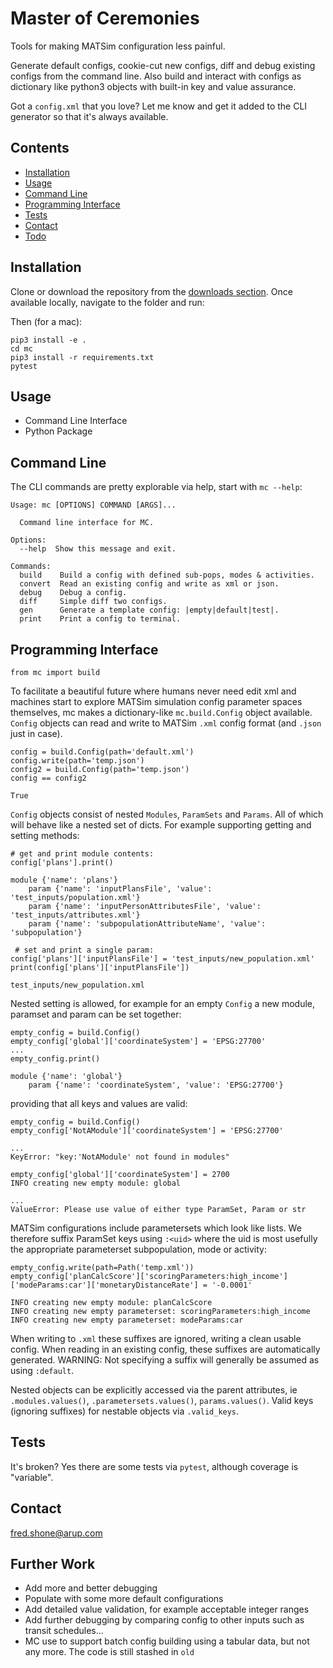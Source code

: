 # Master of Ceremonies

Tools for making MATSim configuration less painful.

Generate default configs, cookie-cut new configs, diff and debug existing configs from the 
command line. Also build and interact with configs as dictionary like python3 objects with built-in
key and value assurance.

Got a `config.xml` that you love? Let me know and get it added to the CLI generator so that it's always available.

## Contents
* [Installation](#markdown-header-installation)
* [Usage](#markdown-header-usage)
* [Command Line](#markdown-header-command-line)
* [Programming Interface](#markdown-header-programming-interface)
* [Tests](#markdown-header-tests)
* [Contact](#markdown-header-contacts)
* [Todo](#markdown-header-todo)

## Installation
Clone or download the repository from the [downloads section](https://bitbucket.org/arupdigital/MC/downloads/). Once available locally, navigate to the folder and run:


Then (for a mac):

```
pip3 install -e .
cd mc
pip3 install -r requirements.txt
pytest
```

## Usage
- Command Line Interface
- Python Package

## Command Line
The CLI commands are pretty explorable via help, start with `mc --help`:

```
Usage: mc [OPTIONS] COMMAND [ARGS]...

  Command line interface for MC.

Options:
  --help  Show this message and exit.

Commands:
  build    Build a config with defined sub-pops, modes & activities.
  convert  Read an existing config and write as xml or json.
  debug    Debug a config.
  diff     Simple diff two configs.
  gen      Generate a template config: |empty|default|test|.
  print    Print a config to terminal.
```

## Programming Interface
```
from mc import build
```

To facilitate a beautiful future where humans never need edit xml and machines start to explore MATSim simulation config parameter spaces themselves, mc makes a dictionary-like `mc.build.Config` object available. `Config` objects can read and write to MATSim `.xml` config format (and `.json` just in case).

```
config = build.Config(path='default.xml')
config.write(path='temp.json')
config2 = build.Config(path='temp.json')
config == config2
```
```
True
```

`Config` objects consist of nested `Modules`, `ParamSets` and `Params`. All of which will behave like a nested set of dicts. For example supporting getting and setting methods:

```
# get and print module contents:
config['plans'].print()
```
```
module {'name': 'plans'}
    param {'name': 'inputPlansFile', 'value': 'test_inputs/population.xml'}
    param {'name': 'inputPersonAttributesFile', 'value': 'test_inputs/attributes.xml'}
    param {'name': 'subpopulationAttributeName', 'value': 'subpopulation'}
```

```
 # set and print a single param:
config['plans']['inputPlansFile'] = 'test_inputs/new_population.xml'
print(config['plans']['inputPlansFile'])
```
```
test_inputs/new_population.xml
```

Nested setting is allowed, for example for an empty `Config` a new module, paramset and param
 can be set together:
 
```
empty_config = build.Config()
empty_config['global']['coordinateSystem'] = 'EPSG:27700'
...
empty_config.print()
```
```
module {'name': 'global'}
    param {'name': 'coordinateSystem', 'value': 'EPSG:27700'}
```

providing that all keys and values are valid:

```
empty_config = build.Config()
empty_config['NotAModule']['coordinateSystem'] = 'EPSG:27700'
```
```
...
KeyError: "key:'NotAModule' not found in modules"
```

```
empty_config['global']['coordinateSystem'] = 2700
INFO creating new empty module: global
```
```
...
ValueError: Please use value of either type ParamSet, Param or str
```

MATSim configurations include parametersets which look like lists. We therefore suffix
ParamSet keys using `:<uid>` where the uid is most usefully the appropriate parameterset
subpopulation, mode or activity:

```
empty_config.write(path=Path('temp.xml'))
empty_config['planCalcScore']['scoringParameters:high_income']['modeParams:car']['monetaryDistanceRate'] = '-0.0001'
```
```
INFO creating new empty module: planCalcScore
INFO creating new empty parameterset: scoringParameters:high_income
INFO creating new empty parameterset: modeParams:car
```

When writing to `.xml` these suffixes are ignored, writing a clean usable config. When reading in
an existing config, these suffixes are automatically generated.
WARNING: Not specifying a suffix will generally be assumed as using `:default`.

Nested objects can be explicitly accessed via the parent attributes, ie `.modules.values()`, 
`.parametersets.values()`, `params.values()`. Valid keys (ignoring suffixes) for nestable
objects via `.valid_keys`.


## Tests
It's broken? Yes there are some tests via `pytest`, although coverage is "variable". 


## Contact
fred.shone@arup.com


## Further Work
* Add more and better debugging
* Populate with some more default configurations
* Add detailed value validation, for example acceptable integer ranges
* Add further debugging by comparing config to other inputs such as transit schedules...
* MC use to support batch config building using a tabular data, but not any more.
The code is still stashed in `old`
